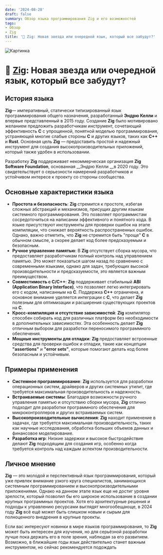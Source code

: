 ```yaml
---
date: '2024-08-28'
draft: false
summary: Обзор языка программирования Zig и его возможностей
tags:
- Обзор
- Zig
title: '🐊 Zig: Новая звезда или очередной язык, который все забудут?'
---
```


![Картинка](https://adamanr.github.io/blog/images/posts/image_20.jpg)

# 🐊 [Zig](https://ziglang.org/ru/): Новая звезда или очередной язык, который все забудут?

## История языка
**Zig**— императивный, статически типизированный язык программирования общего назначения, разработанный __Эндрю Келли__ и впервые представленный в 2015 году. Создание **Zig** было мотивировано желанием предложить разработчикам инструмент, сочетающий эффективность **C** с упрощенной, понятной моделью программирования, устраняющей многие слабые стороны **C** и других языков, таких как **C++** и **Rust**. Основная цель **Zig** — предоставить простой и надежный инструмент для создания высокопроизводительных приложений, который также удобен в использовании.

Разработку **Zig** поддерживает некоммерческая организация **Zig Software Foundation**, основанная __Эндрю Келли __в 2020 году. Это свидетельствует о серьезности намерений разработчиков и устойчивом интересе к проекту со стороны сообщества.

## Основные характеристики языка
* **Простота и безопасность**: **Zig** стремится к простоте, избегая сложных абстракций и механизмов, присущих другим языкам системного программирования. Это позволяет программистам сосредоточиться на написании эффективного и понятного кода. В языке присутствуют инструменты для проверки ошибок на этапе компиляции, что снижает вероятность распространенных ошибок. Однако, важно отметить, что **Zig** не стремится быть "проще" **C** в обычном смысле, а скорее делает код более предсказуемым и безопасным.
* **__Ручное управление памятью__**: В **Zig** отсутствует сборка мусора, что предоставляет разработчикам полный контроль над управлением памятью. Это может показаться шагом назад по сравнению с современными языками, однако для задач, требующих высокой производительности и предсказуемости, это является важным преимуществом.
* **__Совместимость с C/C++__**: **Zig** поддерживает стабильный **ABI __(Application Binary Interface)__**, что позволяет легко интегрировать его с кодом, написанным на **C**. Поддержка **C++** ограничена, и основное внимание уделяется интеграции с **C**, что делает **Zig** полезным для оптимизации и расширения существующих проектов на **C**.
* **__Кросс-компиляция и отсутствие зависимостей__**: **Zig** компилятор способен собирать код для различных платформ без необходимости в дополнительных зависимостях. Эта особенность делает **Zig** отличным выбором для разработки переносимого программного обеспечения.
* **__Мощные инструменты для отладки__**: **Zig** предоставляет встроенные средства для проверки ошибок и отладки, такие как концепции __"assertions"__ и __"error sets"__, которые помогают делать код более безопасным и устойчивым.

## Примеры применения
* **__Системное программирование__**: **Zig** используется для разработки операционных систем, драйверов и других системных утилит, где требуется максимальная производительность и надежность.
* **__Встраиваемые системы__**: Благодаря возможности ручного управления памятью и отсутствию сборки мусора, **Zig** отлично подходит для разработки программного обеспечения для микроконтроллеров и других встраиваемых систем.
* **__Высокопроизводительные вычисления__**: **Zig** находит применение в задачах, где требуется максимальная производительность, таких как научные исследования, обработка больших объемов данных и финансовое моделирование.
* **__Разработка игр__**: Низкие задержки и высокое быстродействие делают **Zig** подходящим для создания игр, особенно когда требуется контроль над каждым аспектом производительности.

## Личное мнение
**Zig** — это молодой и перспективный язык программирования, который уже привлек внимание узкого круга специалистов, занимающихся системным программированием и высокопроизводительными приложениями. Однако на данном этапе язык еще не достиг уровня зрелости, который позволил бы его широкое использование в создании крупных программных проектов. Хотя его архитектурные решения и подходы к управлению ресурсами выглядят многообещающе, в 2024 году **Zig** всё ещё может быть слишком новым и сырым для полноценного внедрения в крупные проекты.

Если вас интересуют новинки в мире языков программирования, то **Zig** может быть интересен для изучения, но для серьёзной разработки лучше пока держать его в поле зрения, наблюдая за его развитием. Возможно, в ближайшие годы язык действительно станет важным инструментом, но сейчас рекомендуется подождать
